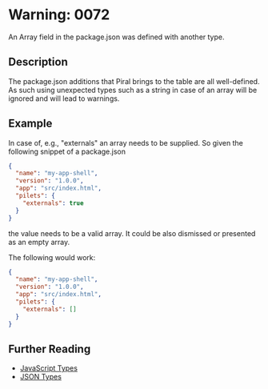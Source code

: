 # Warning: 0072

An Array field in the package.json was defined with another type.

## Description

The package.json additions that Piral brings to the table are all well-defined. As such
using unexpected types such as a string in case of an array will be ignored and will lead
to warnings.

## Example

In case of, e.g., "externals" an array needs to be supplied. So given the following snippet
of a package.json

```json
{
  "name": "my-app-shell",
  "version": "1.0.0",
  "app": "src/index.html",
  "pilets": {
    "externals": true
  }
}
```

the value needs to be a valid array. It could be also dismissed or presented as an empty array.

The following would work:

```json
{
  "name": "my-app-shell",
  "version": "1.0.0",
  "app": "src/index.html",
  "pilets": {
    "externals": []
  }
}
```

## Further Reading

- [JavaScript Types](https://javascript.info/types)
- [JSON Types](https://cswr.github.io/JsonSchema/spec/basic_types/)
